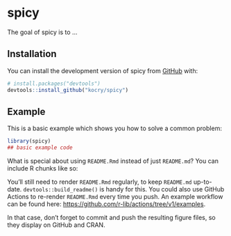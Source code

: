 
<!-- README.md is generated from README.Rmd. Please edit that file -->

# spicy

<!-- badges: start -->
<!-- badges: end -->

The goal of spicy is to …

## Installation

You can install the development version of spicy from
[GitHub](https://github.com/) with:

``` r
# install.packages("devtools")
devtools::install_github("kocry/spicy")
```

## Example

This is a basic example which shows you how to solve a common problem:

``` r
library(spicy)
## basic example code
```

What is special about using `README.Rmd` instead of just `README.md`?
You can include R chunks like so:

You’ll still need to render `README.Rmd` regularly, to keep `README.md`
up-to-date. `devtools::build_readme()` is handy for this. You could also
use GitHub Actions to re-render `README.Rmd` every time you push. An
example workflow can be found here:
<https://github.com/r-lib/actions/tree/v1/examples>.

In that case, don’t forget to commit and push the resulting figure
files, so they display on GitHub and CRAN.
